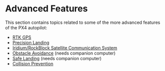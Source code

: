 # Advanced Features

This section contains topics related to some of the more advanced features of the PX4 autopilot:

* [RTK GPS](../advanced_features/rtk-gps.md)
* [Precision Landing](../advanced_features/precland.md)
* [Iridium/RockBlock Satellite Communication System](../advanced_features/satcom_roadblock.md)
* [Obstacle Avoidance](../computer_vision/obstacle_avoidance.md) (needs companion computer)
* [Safe Landing](../computer_vision/safe_landing.md) (needs companion computer)
* [Collision Prevention](../computer_vision/collision_prevention.md)
